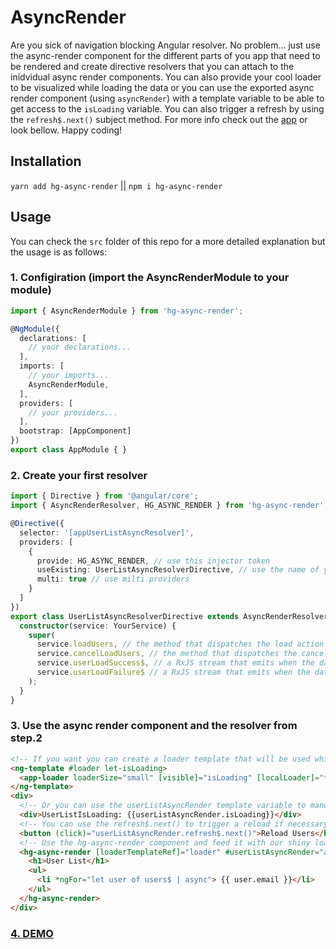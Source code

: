 # AsyncRender

Are you sick of navigation blocking Angular resolver. No problem... just use the async-render component for the different parts of you app that need to be rendered 
and create directive resolvers that you can attach to the inidvidual async render components. You can also provide your cool loader to be visualized while loading
the data or you can use the exported async render component (using `asyncRender`) with a template variable to be able to get access to the `isLoading` variable. You can also trigger a refresh by using the `refresh$.next()` subject method. For more info check out the [app](https://stackblitz.com/github/IliaIdakiev/async-render) or look bellow. Happy coding!

## Installation
`yarn add hg-async-render` || `npm i hg-async-render`

## Usage
You can check the `src` folder of this repo for a more detailed explanation but the usage is as follows:

### 1. Configiration (import the AsyncRenderModule to your module) 

```typescript
import { AsyncRenderModule } from 'hg-async-render';

@NgModule({
  declarations: [
    // your declarations...
  ],
  imports: [
    // your imports...
    AsyncRenderModule,
  ],
  providers: [
    // your providers...
  ],
  bootstrap: [AppComponent]
})
export class AppModule { }
```

### 2. Create your first resolver

```typescript
import { Directive } from '@angular/core';
import { AsyncRenderResolver, HG_ASYNC_RENDER } from 'hg-async-render';

@Directive({
  selector: '[appUserListAsyncResolver]',
  providers: [
    {
      provide: HG_ASYNC_RENDER, // use this injector token
      useExisting: UserListAsyncResolverDirective, // use the name of your directive
      multi: true // use milti providers
    }
  ]
})
export class UserListAsyncResolverDirective extends AsyncRenderResolver {
  constructor(service: YourService) {
    super(
      service.loadUsers, // the method that dispatches the load action or sends the actual load request
      service.cancelLoadUsers, // the method that dispatches the cancel load request or does the actual request cancellation
      service.userLoadSuccess$, // a RxJS stream that emits when the data is loaded successfuly
      service.userLoadFailure$ // a RxJS stream that emits when the data fails to load
    );
  }
}

```

### 3. Use the async render component and the resolver from step.2 
```html
<!-- If you want you can create a loader template that will be used while loading -->
<ng-template #loader let-isLoading>
  <app-loader loaderSize="small" [visible]="isLoading" [localLoader]="true"></app-loader>
</ng-template>
<div>  
  <!-- Or you can use the userListAsyncRender template variable to manually show hide a loader or a unicorn -->
  <div>UserListIsLoading: {{userListAsyncRender.isLoading}}</div>
  <!-- You can use the refresh$.next() to trigger a reload if necessary -->
  <button (click)="userListAsyncRender.refresh$.next()">Reload Users</button>
  <!-- Use the hg-async-render component and feed it with our shiny loader. Alos put the appUserListAsyncResolver directive that we've created in task 2 (don't forget to put it inside the declarations array inside your module before using it). If you need multiple resolvers for the current async-render just put all the directives on the opening tag -->
  <hg-async-render [loaderTemplateRef]="loader" #userListAsyncRender="asyncRender" appUserListAsyncResolver>
    <h1>User List</h1>
    <ul>
      <li *ngFor="let user of users$ | async"> {{ user.email }}</li>
    </ul>
  </hg-async-render>
</div>
```

### [4. DEMO](https://stackblitz.com/github/IliaIdakiev/async-render)